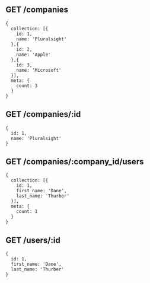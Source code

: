 ## GET /companies

```
{
  collection: [{
    id: 1,
    name: 'Pluralsight'
  },{
    id: 2,
    name: 'Apple'
  },{
    id: 3,
    name: 'Microsoft'
  }],
  meta: {
    count: 3
  }
}
```

## GET /companies/:id

```
{
  id: 1,
  name: 'Pluralsight'
}
```

## GET /companies/:company_id/users

```
{
  collection: [{
    id: 1,
    first_name: 'Dane',
    last_name: 'Thurber'
  }],
  meta: {
    count: 1
  }
}
```

## GET /users/:id

```
{
  id: 1,
  first_name: 'Dane',
  last_name: 'Thurber'
}
```
